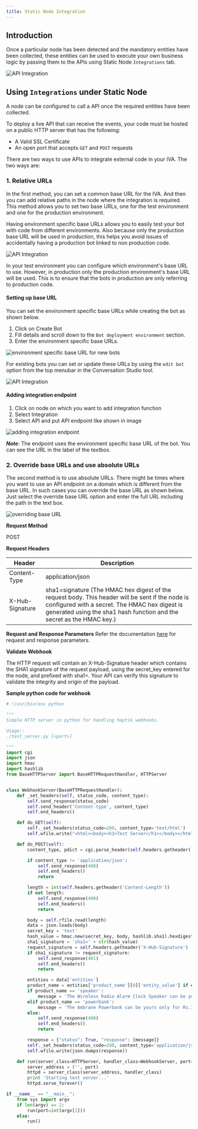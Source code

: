 ```yaml
---
title: Static Node Integration
---
```


## Introduction
Once a particular node has been detected and the mandatory entities have been collected, these entities can be used to execute your own business logic by passing them to the APIs using Static Node `Integrations` tab.

![API Integration](assets/api18.png)

## Using `Integrations` under Static Node

A node can be configured to call a API once the required entities have been collected.

To deploy a live API that can receive the events, your code must be hosted on a public HTTP server that has the following:

- A Valid SSL Certificate
- An open port that accepts `GET` and `POST` requests

There are two ways to use APIs to integrate external code in your IVA. The two ways are:

### 1. Relative URLs

In the first method, you can set a common base URL for the IVA. And then you can add relative paths in the node where the integration is required. This method allows you to set two base URLs, one for the test environment and one for the production environment.

Having environment specific base URLs allows you to easily test your bot with code from different environments. Also because only the production base URL will be used in production, this helps you avoid issues of accidentally having a production bot linked to non production code.

![API Integration](assets/api19.png)

In your test environment you can configure which environment's base URL to use. However, in production only the production environment's base URL will be used. This is to ensure that the bots in production are only referring to production code.

#### Setting up base URL
You can set the environment specific base URLs while creating the bot as shown below.

1. Click on Create Bot
2. Fill details and scroll down to the `Bot deployment environment` section.
3. Enter the environment specific base URLs.

![environment specific base URL for new bots](assets/integrating_custom_code_env_base_url_new_bot.png)

For existing bots you can set or update these URLs by using the `edit bot` option from the top menubar in the Conversation Studio tool.

![API Integration](assets/api21.png)

#### Adding integration endpoint

1. Click on node on which you want to add integration function
2. Select Integration
3. Select API and put API endpoint like shown in image

![adding integration endpoint](assets/integrating_custom_code_endpoint.png)

***Note***: The endpoint uses the environment specific base URL of the bot. You can see the URL in the label of the textbox.

### 2. Override base URLs and use absolute URLs
The second method is to use absolute URLs. There might be times where you want to use an API endpoint on a domain which is different from the base URL. In such cases you can override the base URL as shown below. Just select the override base URL option and enter the full URL including the path in the text box.

![overriding base URL](assets/integrating_custom_code_env_override_url.gif)

**Request Method**

POST

**Request Headers**

| Header          | Description                                                  |
| --------------- | ------------------------------------------------------------ |
| Content-Type    | application/json                                             |
| X-Hub-Signature | sha1=signature (The HMAC hex digest of the request body. This header will be sent if the node is configured with a secret. The HMAC hex digest is generated using the sha1 hash function and the secret as the HMAC key.) |

**Request and Response Parameters**
Refer the documentation [here](https://docs.haptik.ai/bot-builder/integrations/integration-parameters) for request and response parameters.

**Validate Webhook**

The HTTP request will contain an X-Hub-Signature header which contains the SHA1 signature of the request payload, using the secret_key entered for the node, and prefixed with sha1=. Your API can verify this signature to validate the integrity and origin of the payload.

**Sample python code for webhook**

```python
# !/usr/bin/env python

"""
Simple HTTP server in python for handling haptik webhooks.

Usage::
./test_server.py [<port>]

"""
import cgi
import json
import hmac
import hashlib
from BaseHTTPServer import BaseHTTPRequestHandler, HTTPServer


class WebhookServer(BaseHTTPRequestHandler):
    def _set_headers(self, status_code, content_type):
        self.send_response(status_code)
        self.send_header('Content-type', content_type)
        self.end_headers()

    def do_GET(self):
        self._set_headers(status_code=200, content_type='text/html')
        self.wfile.write("<html><body><h1>Test Server</h1></body></html>")

    def do_POST(self):
        content_type, pdict = cgi.parse_header(self.headers.getheader('Content-Type'))

        if content_type != 'application/json':
            self.send_response(400)
            self.end_headers()
            return

        length = int(self.headers.getheader('Content-Length'))
        if not length:
            self.send_response(400)
            self.end_headers()
            return

        body = self.rfile.read(length)
        data = json.loads(body)
        secret_key = 'test'
        hash_value = hmac.new(secret_key, body, hashlib.sha1).hexdigest()
        sha1_signature = 'sha1=' + str(hash_value)
        request_signature = self.headers.getheader('X-Hub-Signature')
        if sha1_signature != request_signature:
            self.send_response(401)
            self.end_headers()
            return

        entities = data['entities']
        product_name = entities['product_name'][0]['entity_value'] if entities.get('product_name') else None
        if product_name == 'speaker':
            message = 'The Wireless Radio Alarm Clock Speaker can be yours only for Rs.1599'
        elif product_name == 'powerbank':
            message = 'The Ambrane Powerbank can be yours only for Rs.1799'
        else:
            self.send_response(400)
            self.end_headers()
            return

        response = {"status": True, "response": [message]}
        self._set_headers(status_code=200, content_type='application/json')
        self.wfile.write(json.dumps(response))

    def run(server_class=HTTPServer, handler_class=WebhookServer, port=80):
        server_address = ('', port)
        httpd = server_class(server_address, handler_class)
        print 'Starting test server...'
        httpd.serve_forever()

if __name__ == "__main__":
    from sys import argv
    if len(argv) == 2:
        run(port=int(argv[1]))
    else:
        run()
```
